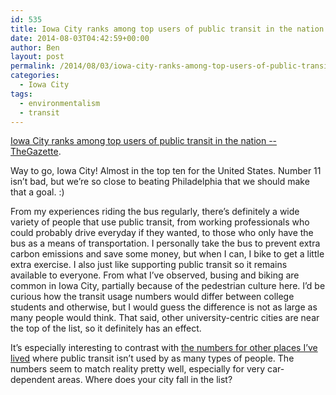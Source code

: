 ```yaml
---
id: 535
title: Iowa City ranks among top users of public transit in the nation
date: 2014-08-03T04:42:59+00:00
author: Ben
layout: post
permalink: /2014/08/03/iowa-city-ranks-among-top-users-of-public-transit-in-the-nation/
categories:
  - Iowa City
tags:
  - environmentalism
  - transit
---
```

[Iowa City ranks among top users of public transit in the nation -- TheGazette](http://thegazette.com/subject/news/iowa-city-ranks-among-top-users-of-public-transit-in-the-nation-20140801).

Way to go, Iowa City! Almost in the top ten for the United States. Number 11 isn&#8217;t bad, but we&#8217;re so close to beating Philadelphia that we should make that a goal. :)

From my experiences riding the bus regularly, there&#8217;s definitely a wide variety of people that use public transit, from working professionals who could probably drive everyday if they wanted, to those who only have the bus as a means of transportation. I personally take the bus to prevent extra carbon emissions and save some money, but when I can, I bike to get a little extra exercise. I also just like supporting public transit so it remains available to everyone. From what I&#8217;ve observed, busing and biking are common in Iowa City, partially because of the pedestrian culture here. I&#8217;d be curious how the transit usage numbers would differ between college students and otherwise, but I would guess the difference is not as large as many people would think. That said, other university-centric cities are near the top of the list, so it definitely has an effect.

It&#8217;s especially interesting to contrast with [the numbers for other places I&#8217;ve lived](http://fivethirtyeight.com/datalab/how-your-citys-public-transit-stacks-up/) where public transit isn&#8217;t used by as many types of people. The numbers seem to match reality pretty well, especially for very car-dependent areas. Where does your city fall in the list?
